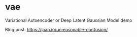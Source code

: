 # vae
Variational Autoencoder or Deep Latent Gaussian Model demo

Blog post: https://jaan.io/unreasonable-confusion/

